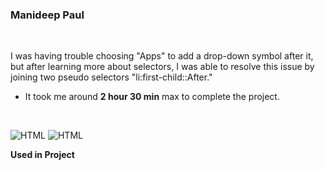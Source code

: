 ### Manideep Paul 

<br>


I was having trouble choosing "Apps" to add a drop-down symbol after it, but after learning more about selectors, I was able to resolve this issue by joining two pseudo selectors "li:first-child::After."

- It took me around **2 hour 30 min** max to complete the project.

<br>

![HTML](https://img.shields.io/badge/-HTML-D4F6CC?logo=HTML5)
![HTML](https://img.shields.io/badge/-CSS%20-1572B6?logo=CSS3)

**Used in Project**